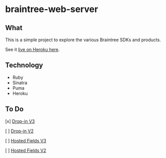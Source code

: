 # braintree-web-server

## What

This is a simple project to explore the various Braintree SDKs and products.

See it [live on Heroku here](https://braintree-web-server.herokuapp.com).

## Technology

* Ruby
* Sinatra
* Puma
* Heroku

## To Do

[x] [Drop-in V3](https://developers.braintreepayments.com/guides/drop-in/javascript/v3)

[ ] [Drop-in V2](https://developers.braintreepayments.com/guides/drop-in/javascript/v2)

[ ] [Hosted Fields V3](https://developers.braintreepayments.com/guides/hosted-fields/overview/javascript/v3)

[ ] [Hosted Fields V2](https://developers.braintreepayments.com/guides/hosted-fields/overview/javascript/v2)
